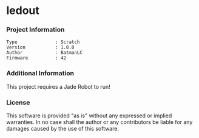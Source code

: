 ledout
================



### Project Information
```
Type              : Scratch
Version           : 1.0.0
Author            : BatmanLC
Firmware          : 42
```

### Additional Information
This project requires a Jade Robot to run!

### License
This software is provided "as is" without any expressed or implied warranties.  In no case shall the author or any contributors be liable for any damages caused by the use of this software.

